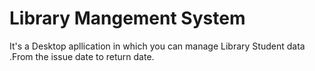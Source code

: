 # Library Mangement System
 It's a Desktop apllication in which you can manage Library Student data .From the issue date to return date.
